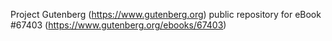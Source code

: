 Project Gutenberg (https://www.gutenberg.org) public repository for
eBook #67403 (https://www.gutenberg.org/ebooks/67403)

